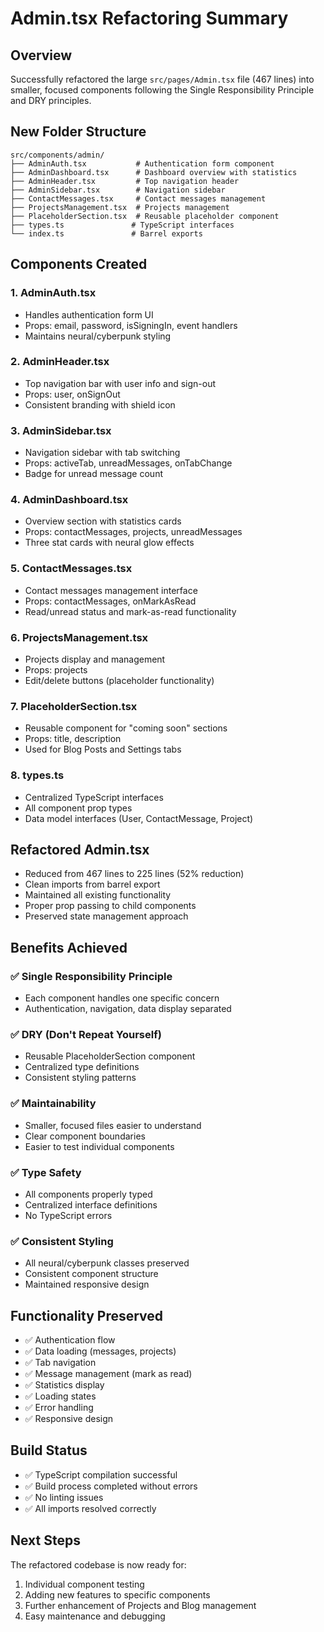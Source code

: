 # Admin.tsx Refactoring Summary

## Overview

Successfully refactored the large `src/pages/Admin.tsx` file (467 lines) into smaller, focused components following the Single Responsibility Principle and DRY principles.

## New Folder Structure

```text
src/components/admin/
├── AdminAuth.tsx           # Authentication form component
├── AdminDashboard.tsx      # Dashboard overview with statistics
├── AdminHeader.tsx         # Top navigation header
├── AdminSidebar.tsx        # Navigation sidebar
├── ContactMessages.tsx     # Contact messages management
├── ProjectsManagement.tsx  # Projects management
├── PlaceholderSection.tsx  # Reusable placeholder component
├── types.ts               # TypeScript interfaces
└── index.ts               # Barrel exports
```

## Components Created

### 1. **AdminAuth.tsx**

- Handles authentication form UI
- Props: email, password, isSigningIn, event handlers
- Maintains neural/cyberpunk styling

### 2. **AdminHeader.tsx**

- Top navigation bar with user info and sign-out
- Props: user, onSignOut
- Consistent branding with shield icon

### 3. **AdminSidebar.tsx**

- Navigation sidebar with tab switching
- Props: activeTab, unreadMessages, onTabChange
- Badge for unread message count

### 4. **AdminDashboard.tsx**

- Overview section with statistics cards
- Props: contactMessages, projects, unreadMessages
- Three stat cards with neural glow effects

### 5. **ContactMessages.tsx**

- Contact messages management interface
- Props: contactMessages, onMarkAsRead
- Read/unread status and mark-as-read functionality

### 6. **ProjectsManagement.tsx**

- Projects display and management
- Props: projects
- Edit/delete buttons (placeholder functionality)

### 7. **PlaceholderSection.tsx**

- Reusable component for "coming soon" sections
- Props: title, description
- Used for Blog Posts and Settings tabs

### 8. **types.ts**

- Centralized TypeScript interfaces
- All component prop types
- Data model interfaces (User, ContactMessage, Project)

## Refactored Admin.tsx

- Reduced from 467 lines to 225 lines (52% reduction)
- Clean imports from barrel export
- Maintained all existing functionality
- Proper prop passing to child components
- Preserved state management approach

## Benefits Achieved

### ✅ **Single Responsibility Principle**

- Each component handles one specific concern
- Authentication, navigation, data display separated

### ✅ **DRY (Don't Repeat Yourself)**

- Reusable PlaceholderSection component
- Centralized type definitions
- Consistent styling patterns

### ✅ **Maintainability**

- Smaller, focused files easier to understand
- Clear component boundaries
- Easier to test individual components

### ✅ **Type Safety**

- All components properly typed
- Centralized interface definitions
- No TypeScript errors

### ✅ **Consistent Styling**

- All neural/cyberpunk classes preserved
- Consistent component structure
- Maintained responsive design

## Functionality Preserved

- ✅ Authentication flow
- ✅ Data loading (messages, projects)
- ✅ Tab navigation
- ✅ Message management (mark as read)
- ✅ Statistics display
- ✅ Loading states
- ✅ Error handling
- ✅ Responsive design

## Build Status

- ✅ TypeScript compilation successful
- ✅ Build process completed without errors
- ✅ No linting issues
- ✅ All imports resolved correctly

## Next Steps

The refactored codebase is now ready for:

1. Individual component testing
2. Adding new features to specific components
3. Further enhancement of Projects and Blog management
4. Easy maintenance and debugging
